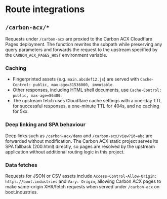 # Route integrations

## `/carbon-acx/*`

Requests under `/carbon-acx` are proxied to the Carbon ACX Cloudflare Pages deployment.
The function rewrites the subpath while preserving any query parameters and forwards the
request to the upstream specified by the `CARBON_ACX_PAGES_HOST` environment variable.

### Caching

* Fingerprinted assets (e.g. `main.abcdef12.js`) are served with `Cache-Control: public, max-age=31536000, immutable`.
* Other responses, including HTML shell documents, use `Cache-Control: public, max-age=86400`.
* The upstream fetch uses Cloudflare cache settings with a one-day TTL for successful responses,
  a one-minute TTL for 404s, and no caching for 5xx.

### Deep linking and SPA behaviour

Deep links such as `/carbon-acx/demo` and `/carbon-acx/view?id=abc` are forwarded without
modification. The Carbon ACX static project serves its SPA fallback (200.html) directly,
so pages are resolved by the upstream application without additional routing logic in this
project.

### Data fetches

Requests for JSON or CSV assets include `Access-Control-Allow-Origin: https://boot.industries`
and `Vary: Origin`, allowing Carbon ACX pages to make same-origin XHR/fetch requests when
served under `/carbon-acx` on boot.industries.
